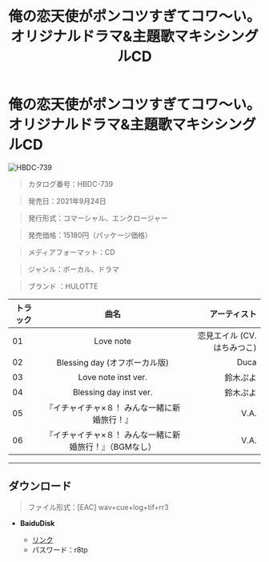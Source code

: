 ﻿---
layout: mypost
title: 俺の恋天使がポンコツすぎてコワ～い。オリジナルドラマ&主題歌マキシシングルCD
categories: [HULOTTE]
---

# 俺の恋天使がポンコツすぎてコワ～い。オリジナルドラマ&主題歌マキシシングルCD

![HBDC-739](HBDC-739-Cover.jpg)

> カタログ番号：HBDC-739

> 発売日：2021年9月24日

> 発行形式：コマーシャル、エンクロージャー

> 発売価格：15180円（パッケージ価格）

> メディアフォーマット：CD

> ジャンル：ボーカル、ドラマ 

> ブランド ：HULOTTE

| トラック | 曲名 | アーティスト |
| ------| :-----------: | -----: |
| 01 | Love note | 恋見エイル (CV.はちみつこ) |
| 02 | Blessing day (オフボーカル版) | Duca |
| 03 | Love note inst ver. | 鈴木ぷよ |
| 04 | Blessing day inst ver. | 鈴木ぷよ |
| 05 | 『イチャイチャ×８！ みんな一緒に新婚旅行！』 | V.A. |
| 06 | 『イチャイチャ×８！ みんな一緒に新婚旅行！』（BGMなし） | V.A. |



---
## ダウンロード
> ファイル形式：[EAC] wav+cue+log+tif+rr3

  - **BaiduDisk**

    - [リンク](https://pan.baidu.com/s/1XnIHuNRv0Lu9uX7D94wcyA)
    - パスワード：r8tp
